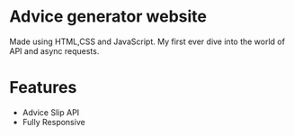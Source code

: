 ﻿# Advice generator website 

 Made using HTML,CSS and JavaScript. My first ever dive into the world of API and async requests.

 # Features
- Advice Slip API
- Fully Responsive

